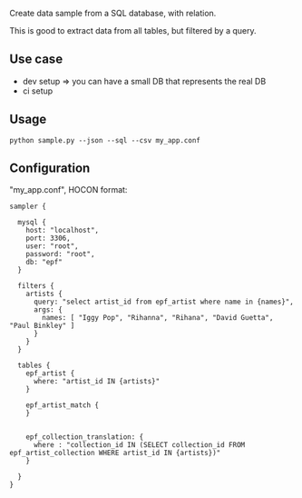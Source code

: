 Create data sample from a SQL database, with relation.

This is good to extract data from all tables, but filtered by a query.

## Use case

* dev setup => you can have a small DB that represents the real DB
* ci setup

## Usage

```
python sample.py --json --sql --csv my_app.conf
```

## Configuration

"my_app.conf", HOCON format:

```
sampler {

  mysql {
    host: "localhost",
    port: 3306,
    user: "root",
    password: "root",
    db: "epf"
  }

  filters {
    artists {
      query: "select artist_id from epf_artist where name in {names}",
      args: {
        names: [ "Iggy Pop", "Rihanna", "Rihana", "David Guetta", "Paul Binkley" ]
      }
    }
  }

  tables {
    epf_artist {
      where: "artist_id IN {artists}"
    }

    epf_artist_match {
    }


    epf_collection_translation: {
      where : "collection_id IN (SELECT collection_id FROM epf_artist_collection WHERE artist_id IN {artists})"
    }

  }
}

```
